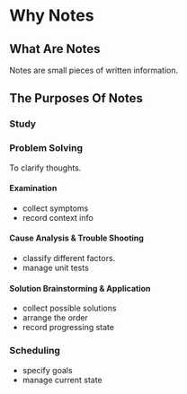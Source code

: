# Why Notes

## What Are Notes

Notes are small pieces of written information.

## The Purposes Of Notes

### Study


### Problem Solving

To clarify thoughts.

#### Examination

- collect symptoms
- record context info
 
#### Cause Analysis & Trouble Shooting

- classify different factors.
- manage unit tests

#### Solution Brainstorming & Application

- collect possible solutions
- arrange the order
- record progressing state

### Scheduling

- specify goals
- manage current state 
<!--stackedit_data:
eyJoaXN0b3J5IjpbMjA2NjUyNjk2M119
-->